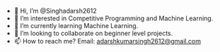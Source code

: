 - 👋 Hi, I’m @Singhadarsh2612
- 👀 I’m interested in Competitive Programming and Machine Learning.
- 🌱 I’m currently learning Machine Learning.
- 💞️ I’m looking to collaborate on beginner level projects.
- 📫 How to reach me? Email: adarshkumarsingh2612@gmail.com

<!---
Singhadarsh2612/Singhadarsh2612 is a ✨ special ✨ repository because its `README.md` (this file) appears on your GitHub profile.
You can click the Preview link to take a look at your changes.
--->
